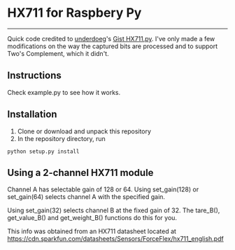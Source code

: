 # HX711 for Raspbery Py
----
Quick code credited to [underdoeg](https://github.com/underdoeg/)'s [Gist HX711.py](https://gist.github.com/underdoeg/98a38b54f889fce2b237).
I've only made a few modifications on the way the captured bits are processed and to support Two's Complement, which it didn't.

Instructions
------------
Check example.py to see how it works.

Installation
------------
1. Clone or download and unpack this repository
2. In the repository directory, run
```
python setup.py install
```

Using a 2-channel HX711 module
------------------------------
Channel A has selectable gain of 128 or 64.  Using set_gain(128) or set_gain(64)
selects channel A with the specified gain.

Using set_gain(32) selects channel B at the fixed gain of 32.  The tare_B(),
get_value_B() and get_weight_B() functions do this for you.

This info was obtained from an HX711 datasheet located at
https://cdn.sparkfun.com/datasheets/Sensors/ForceFlex/hx711_english.pdf

